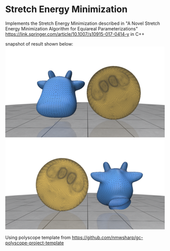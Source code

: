 
# Stretch Energy Minimization

Implements the Stretch Energy Minimization described in "A Novel Stretch Energy Minimization Algorithm for
Equiareal Parameterizations" https://link.springer.com/article/10.1007/s10915-017-0414-y in C++


snapshot of result shown below:
![](front_view.png)
![](back_view.png)

Using polyscope template from https://github.com/nmwsharp/gc-polyscope-project-template